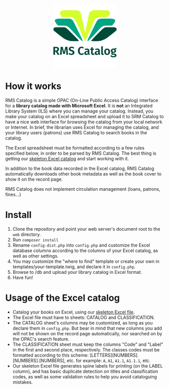 <p align="center"><img src="https://raw.githubusercontent.com/isra00/RMSCatalog/master/web/img/RMSCatalog-logo-vectorized-text.svg" height="200" width="200"></p>

# How it works

RMS Catalog is a simple OPAC (On-Line Public Access Catalog) interface for a **library catalog made with Microsoft Excel**. It is **not** an Integrated Library System (ILS) where you can manage your catalog. Instead, you make your catalog on an Excel spreadsheet and upload it to SRM Catalog to have a nice web interface for browsing the catalog from your local network or Internet. In brief, the librarian uses Excel for managing the catalog, and your library users (patrons) use RMS Catalog to search books in the catalog.

The Excel spreadsheet must be formatted according to a few rules specified below, in order to be parsed by RMS Catalog. The best thing is getting our [skeleton Excel catalog](https://github.com/isra00/RMSCatalog/blob/master/Skeleton%20catalog.xlsx) and start working with it.

In addition to the book data recorded in the Excel catalog, RMS Catalog automatically downloads other book metadata as well as the book cover to show it on the record page.

RMS Catalog does not implement circulation management (loans, patrons, fines...)

# Install

1. Clone the repository and point your web server's document root to the `web` directory.
2. Run `composer install`
3. Rename `config-dist.php` into `config.php` and customize the Excel database columns according to the columns of your Excel catalog, as well as other settings.
4. You may customize the "where to find" template or create your own in templates/your-template.twig, and declare it in `config.php`.
4. Browse to /db and upload your library catalog in Excel format. 
5. Have fun!

# Usage of the Excel catalog

 - Catalog your books on Excel, using our [skeleton Excel file](https://github.com/isra00/RMSCatalog/blob/master/Skeleton%20catalog.xlsx).
 - The Excel file must have to sheets: CATALOG and CLASSIFICATION. 
 - The CATALOG sheet's columns may be customized, as long as you declare them in `config.php`. But bear in mind that new columns you add will not be shown on the record page automatically, nor searched on by the OPAC's search feature.
 - The CLASSIFICATION sheet must keep the columns "Code" and "Label" in the first and second place, respectively. The classes codes must be formatted according to this scheme: [LETTERS][NUMBERS].[NUMBERS].[NUMBERS], etc. for example: `A`, `A1`, `A1.1`, `A1.1.1`, etc.
 - Our skeleton Excel file generates spine labels for printing (on the LABEL column), and has basic duplicate detection on titles and classification codes, as well as some validation rules to help you avoid cataloguing mistakes.
